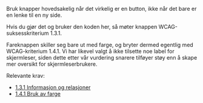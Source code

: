 Bruk knapper hovedsakelig når det virkelig er en button, ikke når det bare er en lenke til en ny side. 


Hvis du gjør det og bruker den koden her, så møter knappen WCAG-suksesskriterium 1.3.1.


Fareknappen skiller seg bare ut med farge, og bryter dermed egentlig med WCAG-kriterium 1.4.1. Vi har likevel valgt å ikke tilsette noe label for skjermleser, siden dette etter vår vurdering snarere tilføyer støy enn å skape mer oversikt for skjermleserbrukere.


Relevante krav:
- [1.3.1 Informasjon og relasjoner](https://uu.difi.no/krav-og-regelverk/wcag-20-standarden/131-informasjon-og-relasjoner-niva)
- [1.4.1 Bruk av farge](https://uu.difi.no/krav-og-regelverk/wcag-20-standarden/141-bruk-av-farge-niva)
